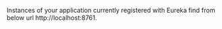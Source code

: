Instances of your application currently registered with Eureka find from below url
http://localhost:8761.